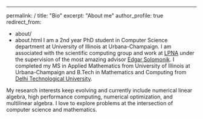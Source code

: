 ---
permalink: /
title: "Bio"
excerpt: "About me"
author_profile: true
redirect_from: 
  - about/
  - about.html
I am a 2nd year PhD student in Computer Science department at University of Illinois at Urbana-Champaign. I am associated with the scientific computing group and work at [LPNA](http://lpna.cs.illinois.edu) under the supervision of the most amazing advisor [Edgar Solomonik](https://solomonik.cs.illinois.edu). I completed my MS in Applied Mathematics from University of Illinois at Urbana-Champaign and B.Tech in Mathematics and Computing from [Delhi Technological University](http://dtu.ac.in/Web/Academics/bacheloroftechnology.php).

My research interests keep evolving and currently include numerical linear algebra, high performance computing, numerical optimization, and multilinear algebra.
I love to explore problems at the intersection of computer science and mathematics.
